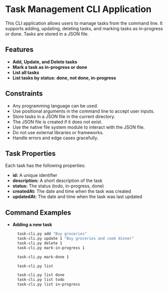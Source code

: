 # Task Management CLI Application

This CLI application allows users to manage tasks from the command line. It supports adding, updating, deleting tasks, and marking tasks as in-progress or done. Tasks are stored in a JSON file.

## Features

- **Add, Update, and Delete tasks**
- **Mark a task as in-progress or done**
- **List all tasks**
- **List tasks by status: done, not done, in-progress**

## Constraints

- Any programming language can be used.
- Use positional arguments in the command line to accept user inputs.
- Store tasks in a JSON file in the current directory.
- The JSON file is created if it does not exist.
- Use the native file system module to interact with the JSON file.
- Do not use external libraries or frameworks.
- Handle errors and edge cases gracefully.

## Task Properties

Each task has the following properties:

- **id:** A unique identifier
- **description:** A short description of the task
- **status:** The status (todo, in-progress, done)
- **createdAt:** The date and time when the task was created
- **updatedAt:** The date and time when the task was last updated

## Command Examples

- **Adding a new task**

  ```bash
    task-cli.py add "Buy groceries"
    task-cli.py update 1 "Buy groceries and cook dinner"
    task-cli.py delete 1
    task-cli.py mark-in-progress 1

    task-cli.py mark-done 1

    task-cli.py list

    task-cli.py list done
    task-cli.py list todo
    task-cli.py list in-progress
    ```

